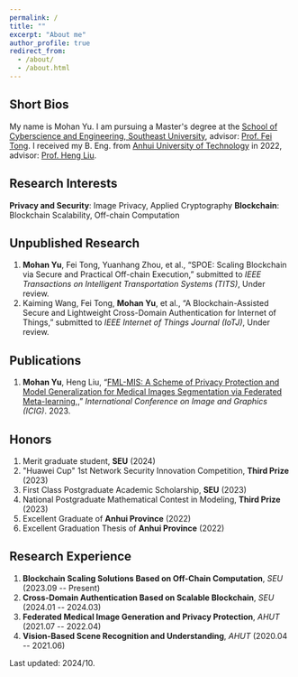 ```yaml
---
permalink: /
title: ""
excerpt: "About me"
author_profile: true
redirect_from: 
  - /about/
  - /about.html
---
```


Short Bios
------
My name is Mohan Yu. I am pursuing a Master's degree at the [School of Cyberscience and Engineering, Southeast University](https://cyber.seu.edu.cn/), advisor: [Prof. Fei Tong](https://fei-tong.github.io/). I received my B. Eng. from [Anhui University of Technology](https://www.ahut.edu.cn/) in 2022, advisor: [Prof. Heng Liu](https://www.scholarmate.com/P/bqeqAn).


Research Interests
------
**Privacy and Security**: Image Privacy, Applied Cryptography
**Blockchain**: Blockchain Scalability, Off-chain Computation

Unpublished Research
------
1. **Mohan Yu**, Fei Tong, Yuanhang Zhou, et al., “SPOE: Scaling Blockchain via Secure and Practical Off-chain Execution,” submitted to *IEEE Transactions on Intelligent Transportation Systems (TITS)*, Under review.
1. Kaiming Wang, Fei Tong, **Mohan Yu**, et al., “A Blockchain-Assisted Secure and Lightweight Cross-Domain Authentication for Internet of Things,” submitted to *IEEE Internet of Things Journal (IoTJ)*, Under review.


Publications
------
1. **Mohan Yu**, Heng Liu, “[FML-MIS: A Scheme of Privacy Protection and Model Generalization for Medical Images Segmentation via Federated Meta-learning,](https://dl.acm.org/doi/10.1007/978-3-031-46314-3_11),” *International Conference on Image and Graphics (ICIG)*. 2023.

Honors
------
1. Merit graduate student, **SEU** (2024)
1. "Huawei Cup" 1st Network Security Innovation Competition, **Third Prize** (2023)
1. First Class Postgraduate Academic Scholarship, **SEU** (2023)
1. National Postgraduate Mathematical Contest in Modeling, **Third Prize** (2023)
1. Excellent Graduate of **Anhui Province** (2022)
1. Excellent Graduation Thesis of **Anhui Province** (2022)

Research Experience
------
1. **Blockchain Scaling Solutions Based on Off-Chain Computation**, *SEU* (2023.09 -- Present)
1. **Cross-Domain Authentication Based on Scalable Blockchain**, *SEU* (2024.01 -- 2024.03)
1. **Federated Medical Image Generation and Privacy Protection**, *AHUT* (2021.07 -- 2022.04)
1. **Vision-Based Scene Recognition and Understanding**, *AHUT* (2020.04 -- 2021.06)


 
Last updated: 2024/10.
